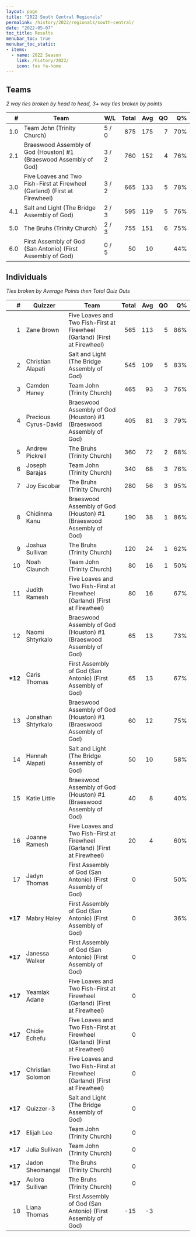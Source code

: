 ```yaml
---
layout: page
title: "2022 South Central Regionals"
permalink: /history/2022/regionals/south-central/
date: "2022-05-07"
toc_title: Results
menubar_toc: true
menubar_toc_static:
- items:
  - name: 2022 Season
    link: /history/2022/
    icon: fas fa-home
---
```


## Teams

*2 way ties broken by head to head, 3+ way ties broken by points*

|    # | Team                                                                       | W/L   | Total |  Avg |   QO |   Q% |
| ---: | -------------------------------------------------------------------------- | ----- | ----: | ---: | ---: | ---: |
|  1.0 | Team John (Trinity Church)                                                 | 5 / 0 |   875 |  175 |    7 |  70% |
|  2.1 | Braeswood Assembly of God (Houston) #1 (Braeswood Assembly of God)         | 3 / 2 |   760 |  152 |    4 |  76% |
|  3.0 | Five Loaves and Two Fish-First at Firewheel (Garland) (First at Firewheel) | 3 / 2 |   665 |  133 |    5 |  78% |
|  4.1 | Salt and Light (The Bridge Assembly of God)                                | 2 / 3 |   595 |  119 |    5 |  76% |
|  5.0 | The Bruhs (Trinity Church)                                                 | 2 / 3 |   755 |  151 |    6 |  75% |
|  6.0 | First Assembly of God (San Antonio) (First Assembly of God)                | 0 / 5 |    50 |   10 |      |  44% |

## Individuals

*Ties broken by Average Points then Total Quiz Outs*

|        # | Quizzer              | Team                                                                       | Total |  Avg |   QO |   Q% |
| -------: | -------------------- | -------------------------------------------------------------------------- | ----: | ---: | ---: | ---: |
|        1 | Zane Brown           | Five Loaves and Two Fish-First at Firewheel (Garland) (First at Firewheel) |   565 |  113 |    5 |  86% |
|        2 | Christian Alapati    | Salt and Light (The Bridge Assembly of God)                                |   545 |  109 |    5 |  83% |
|        3 | Camden Haney         | Team John (Trinity Church)                                                 |   465 |   93 |    3 |  76% |
|        4 | Precious Cyrus-David | Braeswood Assembly of God (Houston) #1 (Braeswood Assembly of God)         |   405 |   81 |    3 |  79% |
|        5 | Andrew Pickrell      | The Bruhs (Trinity Church)                                                 |   360 |   72 |    2 |  68% |
|        6 | Joseph Barajas       | Team John (Trinity Church)                                                 |   340 |   68 |    3 |  76% |
|        7 | Joy Escobar          | The Bruhs (Trinity Church)                                                 |   280 |   56 |    3 |  95% |
|        8 | Chidinma Kanu        | Braeswood Assembly of God (Houston) #1 (Braeswood Assembly of God)         |   190 |   38 |    1 |  86% |
|        9 | Joshua Sullivan      | The Bruhs (Trinity Church)                                                 |   120 |   24 |    1 |  62% |
|       10 | Noah Claunch         | Team John (Trinity Church)                                                 |    80 |   16 |    1 |  50% |
|       11 | Judith Ramesh        | Five Loaves and Two Fish-First at Firewheel (Garland) (First at Firewheel) |    80 |   16 |      |  67% |
|       12 | Naomi Shtyrkalo      | Braeswood Assembly of God (Houston) #1 (Braeswood Assembly of God)         |    65 |   13 |      |  73% |
| **\*12** | Caris Thomas         | First Assembly of God (San Antonio) (First Assembly of God)                |    65 |   13 |      |  67% |
|       13 | Jonathan Shtyrkalo   | Braeswood Assembly of God (Houston) #1 (Braeswood Assembly of God)         |    60 |   12 |      |  75% |
|       14 | Hannah Alapati       | Salt and Light (The Bridge Assembly of God)                                |    50 |   10 |      |  58% |
|       15 | Katie Little         | Braeswood Assembly of God (Houston) #1 (Braeswood Assembly of God)         |    40 |    8 |      |  40% |
|       16 | Joanne Ramesh        | Five Loaves and Two Fish-First at Firewheel (Garland) (First at Firewheel) |    20 |    4 |      |  60% |
|       17 | Jadyn Thomas         | First Assembly of God (San Antonio) (First Assembly of God)                |     0 |      |      |  50% |
| **\*17** | Mabry Haley          | First Assembly of God (San Antonio) (First Assembly of God)                |     0 |      |      |  36% |
| **\*17** | Janessa Walker       | First Assembly of God (San Antonio) (First Assembly of God)                |     0 |      |      |      |
| **\*17** | Yeamlak Adane        | Five Loaves and Two Fish-First at Firewheel (Garland) (First at Firewheel) |     0 |      |      |      |
| **\*17** | Chidie Echefu        | Five Loaves and Two Fish-First at Firewheel (Garland) (First at Firewheel) |     0 |      |      |      |
| **\*17** | Christian Solomon    | Five Loaves and Two Fish-First at Firewheel (Garland) (First at Firewheel) |     0 |      |      |      |
| **\*17** | Quizzer-3            | Salt and Light (The Bridge Assembly of God)                                |     0 |      |      |      |
| **\*17** | Elijah Lee           | Team John (Trinity Church)                                                 |     0 |      |      |      |
| **\*17** | Julia Sullivan       | Team John (Trinity Church)                                                 |     0 |      |      |      |
| **\*17** | Jadon Sheomangal     | The Bruhs (Trinity Church)                                                 |     0 |      |      |      |
| **\*17** | Aulora Sullivan      | The Bruhs (Trinity Church)                                                 |     0 |      |      |      |
|       18 | Liana Thomas         | First Assembly of God (San Antonio) (First Assembly of God)                |   -15 |   -3 |      |      |

